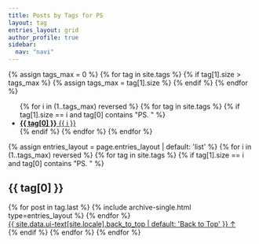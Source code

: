 ```yaml
---
title: Posts by Tags for PS
layout: tag
entries_layout: grid
author_profile: true
sidebar: 
  nav: "navi"
---
```



{% assign tags_max = 0 %}
{% for tag in site.tags %}
  {% if tag[1].size > tags_max %}
    {% assign tags_max = tag[1].size %}
  {% endif %}
{% endfor %}

<ul class="taxonomy__index">
  {% for i in (1..tags_max) reversed %}
    {% for tag in site.tags %}
      {% if tag[1].size == i and tag[0] contains "PS. " %}
        <li>
          <a href="#{{ tag[0] | slugify }}">
            <strong>{{ tag[0] }}</strong> <span class="taxonomy__count">{{ i }}</span>
          </a>
        </li>
      {% endif %}
    {% endfor %}
  {% endfor %}
</ul>

<div>
{% assign entries_layout = page.entries_layout | default: 'list' %}
{% for i in (1..tags_max) reversed %}
  {% for tag in site.tags %}
    {% if tag[1].size == i and tag[0] contains "PS. " %}
      <section id="{{ tag[0] | slugify | downcase }}" class="taxonomy__section">
        <h2 class="archive__subtitle">{{ tag[0] }}</h2>
        <div class="entries-{{ entries_layout }}">
          {% for post in tag.last %}
            {% include archive-single.html type=entries_layout %}
          {% endfor %}
        </div>
        <a href="#page-title" class="back-to-top">{{ site.data.ui-text[site.locale].back_to_top | default: 'Back to Top' }} &uarr;</a>
      </section>
    {% endif %}
  {% endfor %}
{% endfor %}
</div>